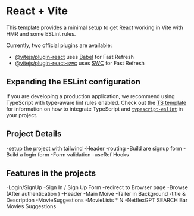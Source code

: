 # React + Vite

This template provides a minimal setup to get React working in Vite with HMR and some ESLint rules.

Currently, two official plugins are available:

- [@vitejs/plugin-react](https://github.com/vitejs/vite-plugin-react/blob/main/packages/plugin-react) uses [Babel](https://babeljs.io/) for Fast Refresh
- [@vitejs/plugin-react-swc](https://github.com/vitejs/vite-plugin-react/blob/main/packages/plugin-react-swc) uses [SWC](https://swc.rs/) for Fast Refresh

## Expanding the ESLint configuration

If you are developing a production application, we recommend using TypeScript with type-aware lint rules enabled. Check out the [TS template](https://github.com/vitejs/vite/tree/main/packages/create-vite/template-react-ts) for information on how to integrate TypeScript and [`typescript-eslint`](https://typescript-eslint.io) in your project.




## Project Details 

-setup the project with tailwind 
-Header
-routing
-Build are signup form
-Build a login form
-Form validation
-useRef Hooks


## Features in the projects 

 -Login/SignUp
         -Sign In / Sign Up Form
         -redirect to Browser page
 -Browse (After authentication )
         -Header 
         -Main Moive 
              -Tailer in Background 
              -title & Description 
              -MovieSuggestions
                  -MovieLists * N
-NetflexGPT
    SEARCH Bar 
    Movies Suggestions








